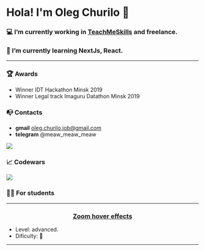 # Hola! I'm Oleg Churilo 👋


### 💻 I’m currently working in [TeachMeSkills](https://teachmeskills.by/) and freelance.
### 📘 I’m currently learning NextJs, React.

***

### 🏆 Awards
+ Winner IDT Hackathon Minsk 2019
+ Winner Legal track Imaguru Datathon Minsk 2019

### 📭 Contacts 
- **gmail** oleg.churilo.job@gmail.com
- **telegram** @meaw_meaw_meaw

<img src='https://github-readme-stats.vercel.app/api?username=Oleg-Kolosov&&show_icons=true&title_color=ffffff&icon_color=bb2acf&text_color=daf7dc&bg_color=151515'>

### 📈 Codewars
<img src='https://www.codewars.com/users/Oleg-Kolosov/badges/large'>

### 👨‍🎓 For students

***

#### <h3 align="center"><a href="https://github.com/Oleg-Kolosov/Image-Zoom-Hover-Effect">Zoom hover effects</a></h3>
- Level: advanced. 
- Dificulty: 💪
***
